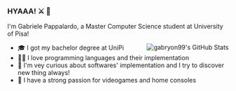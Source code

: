 ### HYAAA! ⚔️ 👋

I'm Gabriele Pappalardo, a Master Computer Science student at University of Pisa!

<img src="https://github-readme-stats.vercel.app/api?username=gabryon99&show_icons=true&theme=radical" alt="gabryon99's GitHub Stats" align='right'/>

- 🎓 I got my bachelor degree at UniPi
- 👨‍💻 I love programming languages and their implementation
- 💭 I'm vey curious about softwares' implementation and I try to discover new thing always!
- 👾 I have a strong passion for videogames and home consoles
